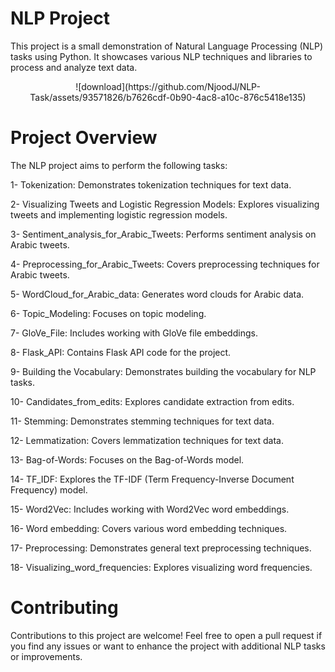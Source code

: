 # NLP Project
This project is a small demonstration of Natural Language Processing (NLP) tasks using Python. It showcases various NLP techniques and libraries to process and analyze text data.

<p align="center">
![download](https://github.com/NjoodJ/NLP-Task/assets/93571826/b7626cdf-0b90-4ac8-a10c-876c5418e135)
</p>

# Project Overview
The NLP project aims to perform the following tasks:

1- Tokenization: Demonstrates tokenization techniques for text data.

2- Visualizing Tweets and Logistic Regression Models: Explores visualizing tweets and implementing logistic regression models.

3- Sentiment_analysis_for_Arabic_Tweets: Performs sentiment analysis on Arabic tweets.

4- Preprocessing_for_Arabic_Tweets: Covers preprocessing techniques for Arabic tweets.

5- WordCloud_for_Arabic_data: Generates word clouds for Arabic data.

6- Topic_Modeling: Focuses on topic modeling.

7- GloVe_File: Includes working with GloVe file embeddings.

8- Flask_API: Contains Flask API code for the project.

9- Building the Vocabulary: Demonstrates building the vocabulary for NLP tasks.

10- Candidates_from_edits: Explores candidate extraction from edits.

11- Stemming: Demonstrates stemming techniques for text data.

12- Lemmatization: Covers lemmatization techniques for text data.

13- Bag-of-Words: Focuses on the Bag-of-Words model.

14- TF_IDF: Explores the TF-IDF (Term Frequency-Inverse Document Frequency) model.

15- Word2Vec: Includes working with Word2Vec word embeddings.

16- Word embedding: Covers various word embedding techniques.

17- Preprocessing: Demonstrates general text preprocessing techniques.

18- Visualizing_word_frequencies: Explores visualizing word frequencies.


# Contributing
Contributions to this project are welcome! Feel free to open a pull request if you find any issues or want to enhance the project with additional NLP tasks or improvements.
